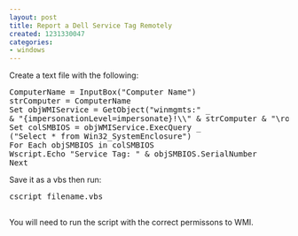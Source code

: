 ```yaml
---
layout: post
title: Report a Dell Service Tag Remotely
created: 1231330047
categories:
- windows
---
```

<p>Create a text file with the following:&nbsp;</p>
<pre>
ComputerName = InputBox(&quot;Computer Name&quot;)<br />strComputer = ComputerName<br />Set objWMIService = GetObject(&quot;winmgmts:&quot; _<br />&amp; &quot;{impersonationLevel=impersonate}!\\&quot; &amp; strComputer &amp; &quot;\root\cimv2&quot;)<br />Set colSMBIOS = objWMIService.ExecQuery _<br />(&quot;Select * from Win32_SystemEnclosure&quot;)<br />For Each objSMBIOS in colSMBIOS<br />Wscript.Echo &quot;Service Tag: &quot; &amp; objSMBIOS.SerialNumber<br />Next</pre>
<p>Save it as a vbs then run:</p>
<pre>
cscript filename.vbs

</pre>
<p>You will need to run the script with the correct permissons to WMI.</p>
